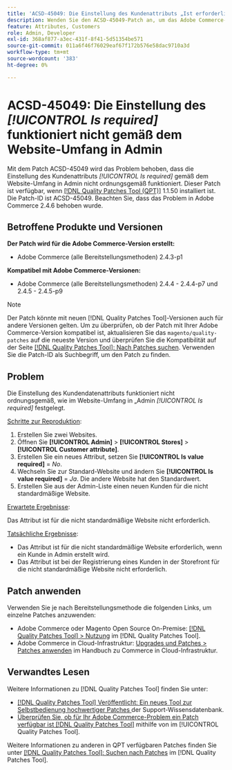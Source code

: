 ```yaml
---
title: 'ACSD-45049: Die Einstellung des Kundenattributs „Ist erforderlich“ funktioniert nicht gemäß dem Website-Umfang in Admin'
description: Wenden Sie den ACSD-45049-Patch an, um das Adobe Commerce-Problem zu beheben, bei dem das Kundenattribut "[!UICONTROL Is required]" nicht ordnungsgemäß gemäß dem Website-Umfang in Admin überschrieben wird.
feature: Attributes, Customers
role: Admin, Developer
exl-id: 368af877-a3ec-431f-8f41-5d51354be571
source-git-commit: 011a6f46f76029eaf67f172b576e58dac9710a3d
workflow-type: tm+mt
source-wordcount: '383'
ht-degree: 0%

---
```


# ACSD-45049: Die Einstellung des *[!UICONTROL Is required]* funktioniert nicht gemäß dem Website-Umfang in Admin

Mit dem Patch ACSD-45049 wird das Problem behoben, dass die Einstellung des Kundenattributs *[!UICONTROL Is required]* gemäß dem Website-Umfang in Admin nicht ordnungsgemäß funktioniert. Dieser Patch ist verfügbar, wenn [[!DNL Quality Patches Tool (QPT)]](/help/tools/quality-patches-tool/usage.md) 1.1.50 installiert ist. Die Patch-ID ist ACSD-45049. Beachten Sie, dass das Problem in Adobe Commerce 2.4.6 behoben wurde.

## Betroffene Produkte und Versionen

**Der Patch wird für die Adobe Commerce-Version erstellt:**

* Adobe Commerce (alle Bereitstellungsmethoden) 2.4.3-p1

**Kompatibel mit Adobe Commerce-Versionen:**

* Adobe Commerce (alle Bereitstellungsmethoden) 2.4.4 - 2.4.4-p7 und 2.4.5 - 2.4.5-p9

>[!NOTE]
>
>Der Patch könnte mit neuen [!DNL Quality Patches Tool]-Versionen auch für andere Versionen gelten. Um zu überprüfen, ob der Patch mit Ihrer Adobe Commerce-Version kompatibel ist, aktualisieren Sie das `magento/quality-patches` auf die neueste Version und überprüfen Sie die Kompatibilität auf der Seite [[!DNL Quality Patches Tool]: Nach Patches suchen](https://experienceleague.adobe.com/tools/commerce-quality-patches/index.html). Verwenden Sie die Patch-ID als Suchbegriff, um den Patch zu finden.

## Problem

Die Einstellung des Kundendatenattributs funktioniert nicht ordnungsgemäß, wie im Website-Umfang in „Admin *[!UICONTROL Is required]* festgelegt.

<u>Schritte zur Reproduktion</u>:

1. Erstellen Sie zwei Websites.
1. Öffnen Sie **[!UICONTROL Admin]** > **[!UICONTROL Stores]** > **[!UICONTROL Customer attribute]**.
1. Erstellen Sie ein neues Attribut, setzen Sie **[!UICONTROL Is value required]** = *No*.
1. Wechseln Sie zur Standard-Website und ändern Sie **[!UICONTROL Is value required]** = *Ja*. Die andere Website hat den Standardwert.
1. Erstellen Sie aus der Admin-Liste einen neuen Kunden für die nicht standardmäßige Website.

<u>Erwartete Ergebnisse</u>:

Das Attribut ist für die nicht standardmäßige Website nicht erforderlich.

<u>Tatsächliche Ergebnisse</u>:

* Das Attribut ist für die nicht standardmäßige Website erforderlich, wenn ein Kunde in Admin erstellt wird.
* Das Attribut ist bei der Registrierung eines Kunden in der Storefront für die nicht standardmäßige Website nicht erforderlich.

## Patch anwenden

Verwenden Sie je nach Bereitstellungsmethode die folgenden Links, um einzelne Patches anzuwenden:

* Adobe Commerce oder Magento Open Source On-Premise: [[!DNL Quality Patches Tool] > Nutzung](/help/tools/quality-patches-tool/usage.md) im [!DNL Quality Patches Tool].
* Adobe Commerce in Cloud-Infrastruktur: [Upgrades und Patches > Patches anwenden](https://experienceleague.adobe.com/docs/commerce-cloud-service/user-guide/develop/upgrade/apply-patches.html) im Handbuch zu Commerce in Cloud-Infrastruktur.

## Verwandtes Lesen

Weitere Informationen zu [!DNL Quality Patches Tool] finden Sie unter:

* [[!DNL Quality Patches Tool] Veröffentlicht: Ein neues Tool zur Selbstbedienung hochwertiger Patches ](https://experienceleague.adobe.com/en/docs/commerce-operations/tools/quality-patches-tool/quality-patches-tool-to-self-serve-quality-patches) der Support-Wissensdatenbank.
* [Überprüfen Sie, ob für Ihr Adobe Commerce-Problem ein Patch verfügbar ist [!DNL Quality Patches Tool]](/help/tools/quality-patches-tool/patches-available-in-qpt/check-patch-for-magento-issue-with-magento-quality-patches.md) mithilfe von im [!UICONTROL Quality Patches Tool].


Weitere Informationen zu anderen in QPT verfügbaren Patches finden Sie unter [[!DNL Quality Patches Tool]: Suchen nach Patches](https://experienceleague.adobe.com/tools/commerce-quality-patches/index.html) im [!DNL Quality Patches Tool].
